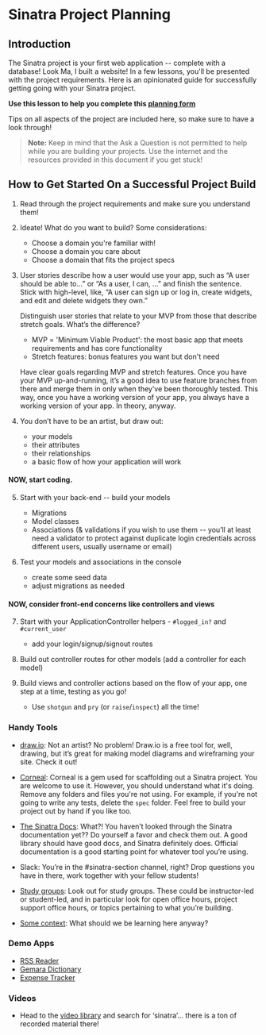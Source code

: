 # Sinatra Project Planning

## Introduction

The Sinatra project is your first web application -- complete with a database! 
Look Ma, I built a website!  In a few lessons, you'll be presented with the project
requirements. Here is an opinionated guide for successfully
getting going with your Sinatra project.

**Use this lesson to help you complete this [planning form][]**

Tips on all aspects of the project are included here, so make sure to have a
look through!

> **Note:** Keep in mind that the Ask a Question is not permitted to help while
> you are building your projects. Use the internet and the resources provided in
> this document if you get stuck!

## How to Get Started On a Successful Project Build

1.  Read through the project requirements and make sure you understand them!

2.  Ideate!  What do you want to build?  Some considerations:

    - Choose a domain you're familiar with!
    - Choose a domain you care about
    - Choose a domain that fits the project specs

3.  User stories describe how a user would use your app, such as “A user should
    be able to…” or “As a user, I can, …” and finish the sentence.  Stick with
    high-level, like, “A user can sign up or log in, create widgets, and edit and
    delete widgets they own.”

    Distinguish user stories that relate to your MVP from those that describe stretch
    goals.  What’s the difference?  

    - MVP = 'Minimum Viable Product': the most basic app that meets requirements and has
      core functionality
    - Stretch features:  bonus features you want but don't need

    Have clear goals regarding MVP and stretch features.  Once you have your MVP
    up-and-running, it’s a good idea to use feature branches from there and merge them
    in only when they’ve been thoroughly tested.  This way, once you have a working
    version of your app, you always have a working version of your app.  In theory,
    anyway.

4.  You don’t have to be an artist, but draw out:

    - your models
    - their attributes
    - their relationships
    - a basic flow of how your application will work

#### NOW, start coding.

5.  Start with your back-end -- build your models

    - Migrations
    - Model classes
    - Associations (& validations if you wish to use them -- you’ll at least need a
      validator to protect against duplicate login credentials across different users,
      usually username or email)

6.  Test your models and associations in the console

    - create some seed data
    - adjust migrations as needed

#### NOW, consider front-end concerns like controllers and views


7.  Start with your ApplicationController helpers - `#logged_in?` and `#current_user`

    - add your login/signup/signout routes

8.  Build out controller routes for other models (add a controller for each model)

9.  Build views and controller actions based on the flow of your app, one step at a 
    time, testing as you go!

    - Use `shotgun` and `pry` (or `raise`/`inspect`) all the time!

### Handy Tools

- [draw.io][]: Not an artist?  No problem!  Draw.io is a free tool for, well, drawing,
  but it’s great for making model diagrams and wireframing your site.  Check it out!

- [Corneal][]: Corneal is a gem used for scaffolding out a Sinatra project. You are
  welcome to use it.  However, you should understand what it's doing.  Remove any
  folders and files you're not using.  For example, if you're not going to write any
  tests, delete the `spec` folder.  Feel free to build your project out by hand if you
  like too.

- [The Sinatra Docs][]: What?!  You haven’t looked through the Sinatra documentation
  yet??  Do yourself a favor and check them out.  A good library should have good docs,
  and Sinatra definitely does.  Official documentation is a good starting point for
  whatever tool you’re using.

- Slack: You’re in the #sinatra-section channel, right?  Drop questions you have in there,
  work together with your fellow students!

- [Study groups][]:  Look out for study groups.  These could be instructor-led or
  student-led, and in particular look for open office hours, project support office hours,
  or topics pertaining to what you’re building.

- [Some context][]: What should we be learning here anyway?

### Demo Apps

- [RSS Reader](https://catchup-rss.herokuapp.com/)
- [Gemara Dictionary](http://www.gemaradictionary.com/)
- [Expense Tracker](https://sinatra-expense-tracker.herokuapp.com/)

### Videos

- Head to the [video library][] and search for ‘sinatra’... there is a ton of recorded material there!

[video library]: https://instruction.learn.co
[draw.io]: https://www.draw.io/
[Corneal]: https://github.com/thebrianemory/corneal
[The Sinatra Docs]: http://sinatrarb.com/documentation.html
[Study groups]: https://learn.co/study-groups
[Some context]: https://github.com/AyanaZaire/sinatra-section-resources/blob/master/what-to-prioritize-in-sinatra.md
[planning form]: https://docs.google.com/forms/d/18VxqGwtr4VJeTeogitVaD2gBfmQleGyPoz4N3gMURuU/edit?ts=5df96877
